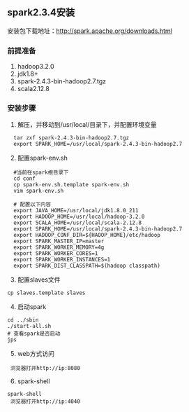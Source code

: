 ##  spark2.3.4安装
安装包下载地址：http://spark.apache.org/downloads.html
### 前提准备
1. hadoop3.2.0
2. jdk1.8+
3. spark-2.4.3-bin-hadoop2.7.tgz
4. scala2.12.8
### 安装步骤
1. 解压，并移动到/usr/local/目录下，并配置环境变量
  ```shell
    tar zxf spark-2.4.3-bin-hadoop2.7.tgz
    export SPARK_HOME=/usr/local/spark-2.4.3-bin-hadoop2.7
  ```
2. 配置spark-env.sh
  ```shell
    #当前在spark根目录下
    cd conf
    cp spark-env.sh.template spark-env.sh
    vim spark-env.sh
    
    # 配置以下内容
    export JAVA_HOME=/usr/local/jdk1.8.0_211
    export HADOOP_HOME=/usr/local/hadoop-3.2.0
    export SCALA_HOME=/usr/local/scala-2.12.8
    export SPARK_HOME=/usr/local/spark-2.4.3-bin-hadoop2.7
    export HADOOP_CONF_DIR=${HAOOP_HOME}/etc/hadoop
    export SPARK_MASTER_IP=master
    export SPARK_WORKER_MEMORY=4g
    export SPARK_WORKER_CORES=1
    export SPARK_WORKER_INSTANCES=1
    export SPARK_DIST_CLASSPATH=$(hadoop classpath)
  ```
3. 配置slaves文件
  ```shell
  cp slaves.template slaves
  ```
4. 启动spark
  ```shell
  cd ../sbin
  ./start-all.sh
  # 查看spark是否启动
  jps
  ```
5. web方式访问
```
 浏览器打开http://ip:8080
```
6. spark-shell
```shell
spark-shell
 浏览器打开http://ip:4040
```
